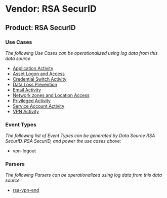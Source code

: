 Vendor: RSA SecurID
===================
Product: RSA SecurID
--------------------

### Use Cases

_The following Use Cases can be operationalized using log data from this data source_

* [Application Activity](../UseCases/usecase_application_activity.md)
* [Asset Logon and Access](../UseCases/usecase_asset_logon_and_access.md)
* [Credential Switch Activity](../UseCases/usecase_credential_switch_activity.md)
* [Data Loss Prevention](../UseCases/usecase_data_loss_prevention.md)
* [Email Activity](../UseCases/usecase_email_activity.md)
* [Network zones and Location Access](../UseCases/usecase_network_zones_and_location_access.md)
* [Privileged Activity](../UseCases/usecase_privileged_activity.md)
* [Service Account Activity](../UseCases/usecase_service_account_activity.md)
* [VPN Activity](../UseCases/usecase_vpn_activity.md)


### Event Types

_The following list of Event Types can be generated by Data Source RSA SecurID_RSA SecurID, and power the use cases above:_

- vpn-logout


### Parsers

_The following Parsers can be operationalized using log data from this data source_

* [rsa-vpn-end](../Parsers/parserContent_rsa-vpn-end.md)
